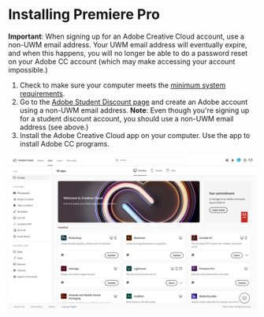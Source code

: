 # Installing Premiere Pro

**Important**: When signing up for an Adobe Creative Cloud account, use a non-UWM email address. Your UWM email address will eventually expire, and when this happens, you will no longer be able to do a password reset on your Adobe CC account \(which may make accessing your account impossible.\)

1. Check to make sure your computer meets the [minimum system requirements](checking-if-your-computer-meets-minimum-system-requirements.md).
2. Go to the [Adobe Student Discount page](https://www.adobe.com/creativecloud/buy/students.html) and create an Adobe account using a non-UWM email address. **Note**: Even though you're signing up for a student discount account, you should use a non-UWM email address \(see above.\)
3. Install the Adobe Creative Cloud app on your computer. Use the app to install Adobe CC programs. 

![](../.gitbook/assets/installing-adobe-programs-mac.png)


